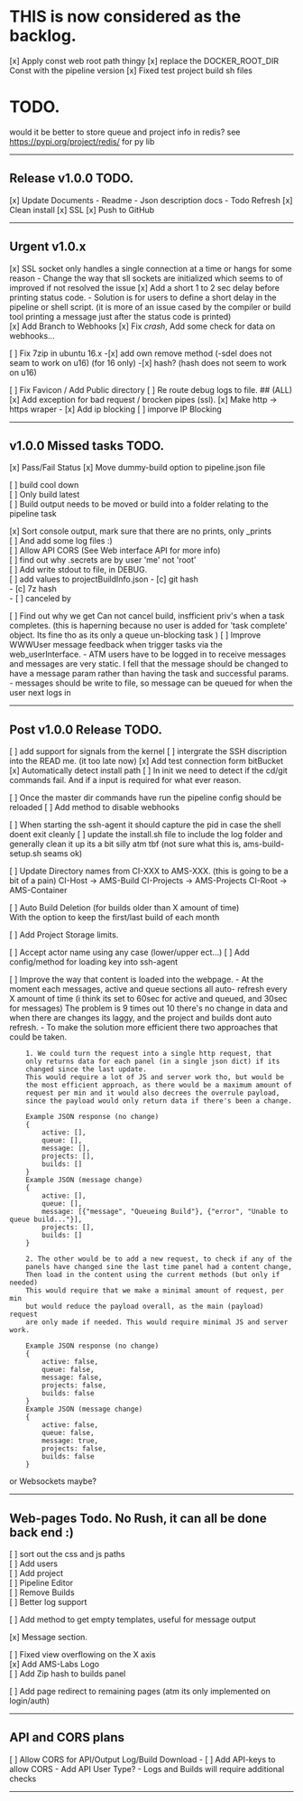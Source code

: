 
# THIS is now considered as the backlog.

[x] Apply const web root path thingy
[x] replace the DOCKER_ROOT_DIR Const with the pipeline version
[x] Fixed test project build sh files 
   
# TODO.

would it be better to store queue and project info in redis?
see https://pypi.org/project/redis/ for py lib

------------------------------------------------------------------------
Release v1.0.0 TODO.
------------------------------------------------------------------------
[x] Update Documents
    - Readme
    - Json description docs
    - Todo Refresh
[x] Clean install
[x] SSL
[x] Push to GitHub

------------------------------------------------------------------------
Urgent v1.0.x
------------------------------------------------------------------------
[x] SSL socket only handles a single connection at a time or hangs for some reason
    - Change the way that sll sockets are initialized which seems to of improved if
      not resolved the issue
[x] Add a short 1 to 2 sec delay before printing status code.
    - Solution is for users to define a short delay in the pipeline or shell script.
    (it is more of an issue cased by the compiler or build tool printing a 
     message just after the status code is printed)  
[x] Add Branch to Webhooks
[x] Fix *crash*, Add some check for data on webhooks... 

[ ] Fix 7zip in ubuntu 16.x
    -[x] add own remove method (-sdel does not seam to work on u16) (for 16 only)
    -[x] hash? (hash does not seem to work on u16)
    
[ ] Fix Favicon / Add Public directory
[ ] Re route debug logs to file.    ## (ALL)
[x] Add exception for bad request / brocken pipes (ssl).
[x] Make http -> https wraper
    - [x] Add ip blocking
[ ] imporve IP Blocking

------------------------------------------------------------------------
v1.0.0 Missed tasks TODO. 
------------------------------------------------------------------------

[x] Pass/Fail Status
[x] Move dummy-build option to pipeline.json file

[ ] build cool down  
[ ] Only build latest  
[ ] Build output needs to be moved or build into a folder relating to the pipeline task


[x] Sort console output, mark sure that there are no prints, only _prints  
    [ ] And add some log files :)  
[ ] Allow API CORS (See Web interface API for more info)  
[ ] find out why .secrets are by user 'me' not 'root'  
[ ] Add write stdout to file, in DEBUG.  
[ ] add values to projectBuildInfo.json
    - [c] git hash  
    - [c] 7z hash  
    - [ ] canceled by   

[ ] Find out why we get Can not cancel build, insfficient priv's when a task completes.
    (this is haperning because no user is added for 'task complete' object. Its fine tho as its only a queue un-blocking task )
[ ] Improve WWWUser message feedback when trigger tasks via the web_userInterface.
    - ATM users have to be logged in to receive messages and messages are very
      static.
      I fell that the message should be changed to have a message param rather than
      having the task and successful params.
    - messages should be write to file, so message can be queued for when the user next logs in

------------------------------------------------------------------------
Post v1.0.0 Release TODO.
------------------------------------------------------------------------
[ ] add support for signals from the kernel 
[ ] intergrate the SSH discription into the READ me. (it too late now)
[x] Add test connection form bitBucket
[x] Automatically detect install path
[ ] In init we need to detect if the cd/git commands fail.
    And if a input is required for what ever reason.

[ ] Once the master dir commands have run the pipeline config should be reloaded
[ ] Add method to disable webhooks

[ ] When starting the ssh-agent it should capture the pid in case the shell doent exit cleanly
[ ] update the install.sh file to include the log folder and generally clean it up
    its a bit silly atm tbf (not sure what this is, ams-build-setup.sh seams ok)

[ ] Update Directory names from CI-XXX to AMS-XXX.
    (this is going to be a bit of a pain)
    CI-Host     -> AMS-Build
    CI-Projects -> AMS-Projects
    CI-Root     -> AMS-Container
    
[ ] Auto Build Deletion (for builds older than X amount of time)  
    With the option to keep the first/last build of each month   

[ ] Add Project Storage limits.

[ ] Accept actor name using any case (lower/upper ect...)
[ ] Add config/method for loading key into ssh-agent

[ ] Improve the way that content is loaded into the webpage.
    - At the moment each messages, active and queue sections all auto-
    refresh every X amount of time (i think its set to 60sec for active 
    and queued, and 30sec for messages) The problem is 9 times out 10 
    there's no change in data and when there are changes its laggy, and
    the project and builds dont auto refresh.
    - To make the solution more efficient there two approaches that could 
    be taken.
    
        1. We could turn the request into a single http request, that
        only returns data for each panel (in a single json dict) if its
        changed since the last update.
        This would require a lot of JS and server work tho, but would be 
        the most efficient approach, as there would be a maximum amount of 
        request per min and it would also decrees the overrule payload, 
        since the payload would only return data if there's been a change.
```
    Example JSON response (no change)
    {
        active: [],
        queue: [],
        message: [],
        projects: [],
        builds: []
    }
    Example JSON (message change)
    {
        active: [],
        queue: [],
        message: [{"message", "Queueing Build"}, {"error", "Unable to queue build..."}],
        projects: [],
        builds: []
    }
```

        2. The other would be to add a new request, to check if any of the
        panels have changed sine the last time panel had a content change,
        Then load in the content using the current methods (but only if needed)
        This would require that we make a minimal amount of request, per min
        but would reduce the payload overall, as the main (payload) request
        are only made if needed. This would require minimal JS and server work.
```
    Example JSON response (no change)
    {
        active: false,
        queue: false,
        message: false,
        projects: false,
        builds: false
    }
    Example JSON (message change)
    {
        active: false,
        queue: false,
        message: true,
        projects: false,
        builds: false
    }
```
or Websockets maybe?

------------------------------------------------------------------------
Web-pages Todo. No Rush, it can all be done back end :)
------------------------------------------------------------------------
[ ] sort out the css and js paths  
[ ] Add users  
[ ] Add project  
[ ] Pipeline Editor  
[ ] Remove Builds    
[ ] Better log support


[ ] Add method to get empty templates, useful for message output   

[x] Message section.   

[ ] Fixed view overflowing on the X axis  
[x] Add AMS-Labs Logo   
[ ] Add Zip hash to builds panel  

[ ] Add page redirect to remaining pages (atm its only implemented on login/auth)

------------------------------------------------------------------------
API and CORS plans
------------------------------------------------------------------------
[ ] Allow CORS for API/Output Log/Build Download
    - [ ] Add API-keys to allow CORS
        - Add API User Type?
        - Logs and Builds will require additional checks  
        
------------------------------------------------------------------------